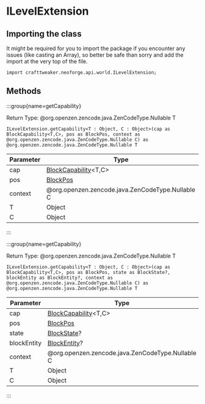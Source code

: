 # ILevelExtension

## Importing the class

It might be required for you to import the package if you encounter any issues (like casting an Array), so better be safe than sorry and add the import at the very top of the file.
```zenscript
import crafttweaker.neoforge.api.world.ILevelExtension;
```


## Methods

:::group{name=getCapability}

Return Type: @org.openzen.zencode.java.ZenCodeType.Nullable T

```zenscript
ILevelExtension.getCapability<T : Object, C : Object>(cap as BlockCapability<T,C>, pos as BlockPos, context as @org.openzen.zencode.java.ZenCodeType.Nullable C) as @org.openzen.zencode.java.ZenCodeType.Nullable T
```

| Parameter |                                  Type                                  |
|-----------|------------------------------------------------------------------------|
| cap       | [BlockCapability](/neoforge/api/capability/BlockCapability)&lt;T,C&gt; |
| pos       | [BlockPos](/vanilla/api/util/math/BlockPos)                            |
| context   | @org.openzen.zencode.java.ZenCodeType.Nullable C                       |
| T         | Object                                                                 |
| C         | Object                                                                 |


:::

:::group{name=getCapability}

Return Type: @org.openzen.zencode.java.ZenCodeType.Nullable T

```zenscript
ILevelExtension.getCapability<T : Object, C : Object>(cap as BlockCapability<T,C>, pos as BlockPos, state as BlockState?, blockEntity as BlockEntity?, context as @org.openzen.zencode.java.ZenCodeType.Nullable C) as @org.openzen.zencode.java.ZenCodeType.Nullable T
```

|  Parameter  |                                  Type                                  |
|-------------|------------------------------------------------------------------------|
| cap         | [BlockCapability](/neoforge/api/capability/BlockCapability)&lt;T,C&gt; |
| pos         | [BlockPos](/vanilla/api/util/math/BlockPos)                            |
| state       | [BlockState](/vanilla/api/block/BlockState)?                           |
| blockEntity | [BlockEntity](/vanilla/api/block/entity/BlockEntity)?                  |
| context     | @org.openzen.zencode.java.ZenCodeType.Nullable C                       |
| T           | Object                                                                 |
| C           | Object                                                                 |


:::


